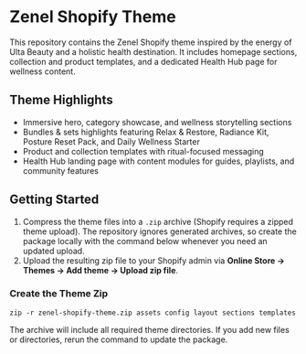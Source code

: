 # Zenel Shopify Theme

This repository contains the Zenel Shopify theme inspired by the energy of Ulta Beauty and a holistic health destination. It includes homepage sections, collection and product templates, and a dedicated Health Hub page for wellness content.

## Theme Highlights
- Immersive hero, category showcase, and wellness storytelling sections
- Bundles &amp; sets highlights featuring Relax &amp; Restore, Radiance Kit, Posture Reset Pack, and Daily Wellness Starter
- Product and collection templates with ritual-focused messaging
- Health Hub landing page with content modules for guides, playlists, and community features

## Getting Started
1. Compress the theme files into a `.zip` archive (Shopify requires a zipped theme upload). The repository ignores generated archives, so create the package locally with the command below whenever you need an updated upload.
2. Upload the resulting zip file to your Shopify admin via **Online Store → Themes → Add theme → Upload zip file**.

### Create the Theme Zip
```
zip -r zenel-shopify-theme.zip assets config layout sections templates
```

The archive will include all required theme directories. If you add new files or directories, rerun the command to update the package.
